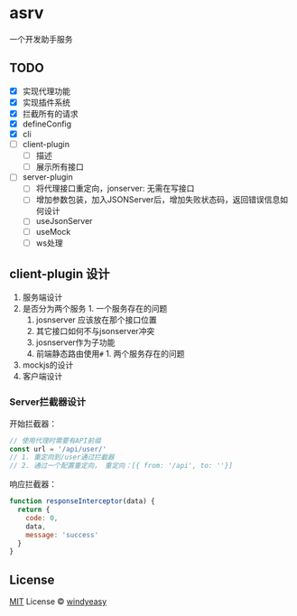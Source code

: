 # asrv

一个开发助手服务

## TODO

- [x] 实现代理功能
- [x] 实现插件系统
- [x] 拦截所有的请求
- [x] defineConfig
- [x] cli
- [ ] client-plugin
  - [ ] 描述
  - [ ] 展示所有接口
- [ ] server-plugin
  - [ ] 将代理接口重定向，jonserver: 无需在写接口
  - [ ] 增加参数包装，加入JSONServer后，增加失败状态码，返回错误信息如何设计
  - [ ] useJsonServer
  - [ ] useMock
  - [ ] ws处理

## client-plugin 设计

1. 服务端设计
  1. 是否分为两个服务
    1. 一个服务存在的问题
      1. josnserver 应该放在那个接口位置
      2. 其它接口如何不与jsonserver冲突
        1. josnserver作为子功能
      1. 前端静态路由使用`#`
    1. 两个服务存在的问题
  1. mockjs的设计
2. 客户端设计

### Server拦截器设计

开始拦截器：

```js
// 使用代理时需要有API前缀
const url = '/api/user/'
// 1. 重定向到/user通过拦截器
// 2. 通过一个配置重定向， 重定向：[{ from: '/api', to: ''}]
```

响应拦截器：

```js
function responseInterceptor(data) {
  return {
    code: 0,
    data,
    message: 'success'
  }
}
```

## License

[MIT](./LICENSE) License © [windyeasy](https://github.com/windyeasy)
